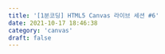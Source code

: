 ```yaml
---
title: '[1분코딩] HTML5 Canvas 라이브 세션 #6'
date: 2021-10-17 18:46:38
category: 'canvas'
draft: false
---
```

